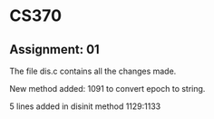 # CS370
## Assignment: 01

The file dis.c contains all the changes made.

New method added: 1091 to convert epoch to string.

5 lines added in disinit method 1129:1133

